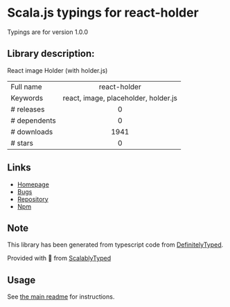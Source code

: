 
# Scala.js typings for react-holder

Typings are for version 1.0.0

## Library description:
React image Holder (with holder.js)

|                    |                 |
| ------------------ | :-------------: |
| Full name          | react-holder |
| Keywords           | react, image, placeholder, holder.js |
| # releases         | 0 |
| # dependents       | 0 |
| # downloads        | 1941 |
| # stars            | 0 |

## Links
- [Homepage](https://github.com/moeriki/react-holder)
- [Bugs](https://github.com/moeriki/react-holder/issues)
- [Repository](https://github.com/moeriki/react-holder)
- [Npm](https://www.npmjs.com/package/react-holder)
    


## Note
This library has been generated from typescript code from [DefinitelyTyped](https://definitelytyped.org).

Provided with :purple_heart: from [ScalablyTyped](https://github.com/oyvindberg/ScalablyTyped)

## Usage
See [the main readme](../../readme.md) for instructions.


